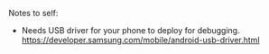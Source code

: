 
Notes to self:
- Needs USB driver for your phone to deploy for debugging.
  https://developer.samsung.com/mobile/android-usb-driver.html
